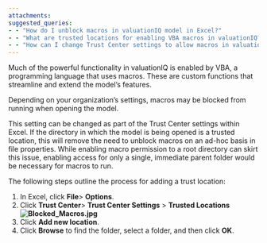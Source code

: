 ```yaml
---
attachments: 
suggested_queries:
- - "How do I unblock macros in valuationIQ model in Excel?"
- - "What are trusted locations for enabling VBA macros in valuationIQ?"
- - "How can I change Trust Center settings to allow macros in valuationIQ?"
---
```

Much of the powerful functionality in valuationIQ is enabled by VBA, a programming language that uses macros. These are custom functions that streamline and extend the model’s features.

Depending on your organization’s settings, macros may be blocked from running when opening the model.

This setting can be changed as part of the Trust Center settings within Excel. If the directory in which the model is being opened is a trusted location, this will remove the need to unblock macros on an ad-hoc basis in file properties. While enabling macro permission to a root directory can skirt this issue, enabling access for only a single, immediate parent folder would be necessary for macros to run.

The following steps outline the process for adding a trust location:

1. In Excel, click **File**> **Options**.
2. Click **Trust Center**> **Trust Center Settings** > **Trusted Locations![Blocked_Macros.jpg](https://rediq.zendesk.com/hc/article_attachments/9034871750804/Blocked_Macros.jpg)**
3. Click **Add new location**.
4. Click **Browse** to find the folder, select a folder, and then click **OK**.